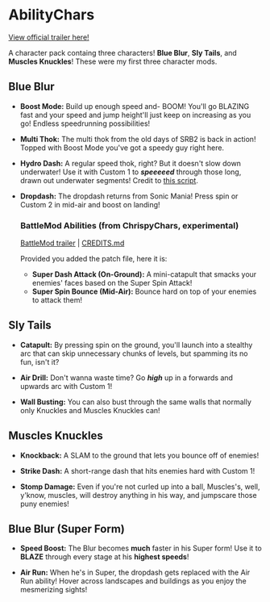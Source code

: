 # AbilityChars
[View official trailer here!](https://www.youtube.com/watch?v=XWz0-E3x7ow&ab_channel=SonicTurbo)

A character pack containg three characters! **Blue Blur**, **Sly Tails**, and **Muscles Knuckles**!
These were my first three character mods.

## Blue Blur

- **Boost Mode:** Build up enough speed and- BOOM! You'll go BLAZING fast and your speed and jump height'll just keep on increasing as you go! Endless speedrunning possibilities!

- **Multi Thok:** The multi thok from the old days of SRB2 is back in action! Topped with Boost Mode you've got a speedy guy right here.

- **Hydro Dash:** A regular speed thok, right? But it doesn't slow down underwater! Use it with Custom 1 to ***speeeeed*** through those long, drawn out underwater segments! Credit to [this script](https://mb.srb2.org/threads/everyone-gets-a-thok.27956/).
  
- **Dropdash:** The dropdash returns from Sonic Mania! Press spin or Custom 2 in mid-air and boost on landing!

  ### BattleMod Abilities (from ChrispyChars, experimental)
  [BattleMod trailer](https://www.youtube.com/watch?v=k4AuNP2qZqg&ab_channel=SonicTurbo) | [CREDITS.md](https://github.com/A-Star100/srb2-mods/blob/main/CREDITS.md)
  
  Provided you added the patch file, here it is:

  - **Super Dash Attack (On-Ground):** A mini-catapult that smacks your enemies' faces based on the Super Spin Attack!
  - **Super Spin Bounce (Mid-Air):** Bounce hard on top of your enemies to attack them!

## Sly Tails

- **Catapult:** By pressing spin on the ground, you'll launch into a stealthy arc that can skip unnecessary chunks of levels, but spamming its no fun, isn't it?

- **Air Drill:** Don't wanna waste time? Go ***high*** up in a forwards and upwards arc with Custom 1!

- **Wall Busting:** You can also bust through the same walls that normally only Knuckles and Muscles Knuckles can!

## Muscles Knuckles

- **Knockback:** A SLAM to the ground that lets you bounce off of enemies!

- **Strike Dash:** A short-range dash that hits enemies hard with Custom 1!

- **Stomp Damage:** Even if you're not curled up into a ball, Muscles's, well, y'know, muscles, will destroy anything in his way, and jumpscare those puny enemies!

## Blue Blur (Super Form)

- **Speed Boost:** The Blur becomes **much** faster in his Super form! Use it to **BLAZE** through every stage at his **highest speeds**!
  
- **Air Run:** When he's in Super, the dropdash gets replaced with the Air Run ability! Hover across landscapes and buildings as you enjoy the mesmerizing sights!

